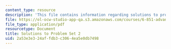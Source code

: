 ```yaml
---
content_type: resource
description: 'This file contains information regarding solutions to problem set 2. '
file: https://ol-ocw-studio-app-qa.s3.amazonaws.com/courses/6-851-advanced-data-structures-spring-2012/2a53e3e324affdb3c3064ea5e0db7498_MIT6_851S12_ps2sol.pdf
file_type: application/pdf
resourcetype: Document
title: Solutions to Problem Set 2
uid: 2a53e3e3-24af-fdb3-c306-4ea5e0db7498
---
```

